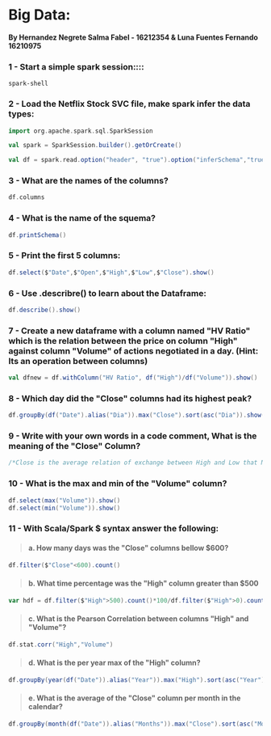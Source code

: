 # Big Data:
**By Hernandez Negrete Salma Fabel - 16212354 & Luna Fuentes Fernando 16210975**


### 1 - Start a simple spark session::::
```console
spark-shell
```

### 2 - Load the Netflix Stock SVC file, make spark infer the data types:
```scala
import org.apache.spark.sql.SparkSession

val spark = SparkSession.builder().getOrCreate()

val df = spark.read.option("header", "true").option("inferSchema","true")csv("Netflix.csv")
```

### 3 - What are the names of the columns?
```scala
df.columns
```

### 4 - What is the name of the squema?
```scala
df.printSchema()
```

### 5 - Print the first 5 columns:
```scala
df.select($"Date",$"Open",$"High",$"Low",$"Close").show()
```

### 6 - Use .describre() to learn about the Dataframe:
```scala
df.describe().show()
```

### 7 - Create a new dataframe with a column named "HV Ratio" which is the relation between the price on column "High" against column "Volume" of actions negotiated in a day. (Hint: Its an operation between columns)
```scala
val dfnew = df.withColumn("HV Ratio", df("High")/df("Volume")).show()
```

### 8 - Which day did the "Close" columns had its highest peak?
```scala
df.groupBy(df("Date").alias("Dia")).max("Close").sort(asc("Dia")).show(1)
```

### 9 - Write with your own words in a code comment, What is the meaning of the "Close" Column?
```scala
/*Close is the average relation of exchange between High and Low that Netflix close don that day*/
```

### 10 - What is the max and min of the "Volume" column?
```scala
df.select(max("Volume")).show()
df.select(min("Volume")).show()
```

### 11 - With Scala/Spark $ syntax answer the following:
>#### a. How many days was the "Close" columns bellow $600?
```scala
df.filter($"Close"<600).count()
```
>#### b. What time percentage was the "High" column greater than $500
```scala
var hdf = df.filter($"High">500).count()*100/df.filter($"High">0).count()
```
>#### c. What is the Pearson Correlation between columns "High" and "Volume"?
```scala
df.stat.corr("High","Volume")
```
>#### d. What is the per year max of the "High" column?
```scala
df.groupBy(year(df("Date")).alias("Year")).max("High").sort(asc("Year")).show()
```
>#### e. What is the average of the "Close" column per month in the calendar?
```scala
df.groupBy(month(df("Date")).alias("Months")).max("Close").sort(asc("Months")).show()
```